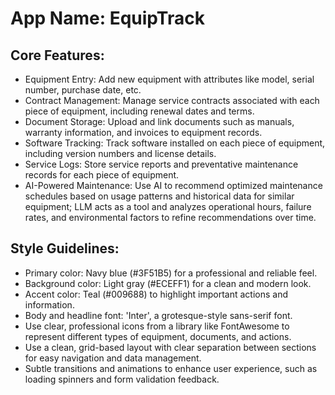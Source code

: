 # **App Name**: EquipTrack

## Core Features:

- Equipment Entry: Add new equipment with attributes like model, serial number, purchase date, etc.
- Contract Management: Manage service contracts associated with each piece of equipment, including renewal dates and terms.
- Document Storage: Upload and link documents such as manuals, warranty information, and invoices to equipment records.
- Software Tracking: Track software installed on each piece of equipment, including version numbers and license details.
- Service Logs: Store service reports and preventative maintenance records for each piece of equipment.
- AI-Powered Maintenance: Use AI to recommend optimized maintenance schedules based on usage patterns and historical data for similar equipment; LLM acts as a tool and analyzes operational hours, failure rates, and environmental factors to refine recommendations over time.

## Style Guidelines:

- Primary color: Navy blue (#3F51B5) for a professional and reliable feel.
- Background color: Light gray (#ECEFF1) for a clean and modern look.
- Accent color: Teal (#009688) to highlight important actions and information.
- Body and headline font: 'Inter', a grotesque-style sans-serif font.
- Use clear, professional icons from a library like FontAwesome to represent different types of equipment, documents, and actions.
- Use a clean, grid-based layout with clear separation between sections for easy navigation and data management.
- Subtle transitions and animations to enhance user experience, such as loading spinners and form validation feedback.